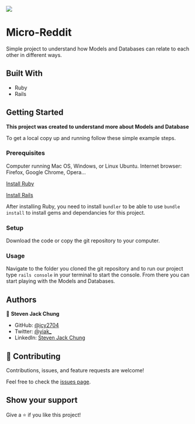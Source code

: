![](https://img.shields.io/badge/Microverse-blueviolet)

# Micro-Reddit

Simple project to understand how Models and Databases can relate to each other in different ways.

## Built With

- Ruby
- Rails

## Getting Started

**This project was created to understand more about Models and Database**


To get a local copy up and running follow these simple example steps.

### Prerequisites
Computer running Mac OS, Windows, or Linux Ubuntu.
Internet browser: Firefox, Google Chrome, Opera...

[Install Ruby](https://www.theodinproject.com/courses/ruby-programming/lessons/installing-ruby-ruby-programming)

[Install Rails](https://www.theodinproject.com/courses/ruby-on-rails/lessons/your-first-rails-application-ruby-on-rails)

After installing Ruby, you need to install `bundler` to be able to use `bundle install` to install gems and dependancies for this project.

### Setup
Download the code or copy the git repository to your computer.

### Usage
Navigate to the folder you cloned the git repository and to run our project type `rails console` in your terminal to start the console. From there you can start playing with the Models and Databases.


## Authors

👤 **Steven Jack Chung**

- GitHub: [@jcy2704](https://github.com/jcy2704)
- Twitter: [@yiak_](https://twitter.com/yiak_)
- LinkedIn: [Steven Jack Chung](https://linkedin.com/in/stevenjchung)

## 🤝 Contributing

Contributions, issues, and feature requests are welcome!

Feel free to check the [issues page](https://github.com/jcy2704/micro-reddit/issues).

## Show your support

Give a ⭐️ if you like this project!
